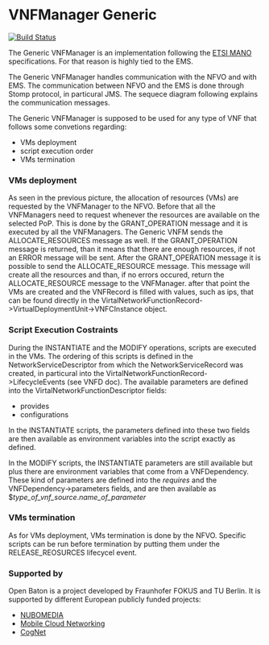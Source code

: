 # VNFManager Generic
[![Build Status](https://travis-ci.org/openbaton/generic-vnfm.svg?branch=develop)](https://travis-ci.org/openbaton/generic-vnfm)

The Generic VNFManager is an implementation following the [ETSI MANO][nfv-mano] specifications. For that reason is highly tied to the EMS.

The Generic VNFManager handles communication with the NFVO and with EMS. The communication between NFVO and the EMS is done through Stomp protocol, in particural JMS. The sequece diagram following explains the communication messages.

The Generic VNFManager is supposed to be used for any type of VNF that follows some convetions regarding:

* VMs deployment
* script execution order
* VMs termination


### VMs deployment

As seen in the previous picture, the allocation of resources (VMs) are requested by the VNFManager to the NFVO. Before that all the VNFManagers need to request whenever the resources are available on the selected PoP. This is done by the GRANT_OPERATION message and it is executed by all the VNFManagers. The Generic VNFM sends the ALLOCATE_RESOURCES message as well. If the GRANT_OPERATION message is returned, than it means that there are enough resources, if not an ERROR message will be sent. After the GRANT_OPERATION message it is possible to send the ALLOCATE_RESOURCE message. This message will create all the resources and than, if no errors occured, return the ALLOCATE_RESOURCE message to the VNFManager. after that point the VMs are created and the VNFRecord is filled with values, such as ips, that can be found directly in the VirtalNetworkFunctionRecord->VirtualDeploymentUnit->VNFCInstance object. 

### Script Execution Costraints

During the INSTANTIATE and the MODIFY operations, scripts are executed in the VMs. The ordering of this scripts is defined in the NetworkServiceDescriptor from which the NetworkServiceRecord was created, in particural into the VirtalNetworkFunctionRecord->LifecycleEvents (see VNFD doc). The available parameters are defined into the VirtalNetworkFunctionDescriptor fields:

* provides
* configurations

In the INSTANTIATE scripts, the parameters defined into these two fields are then available as environment variables into the script exactly as defined.

In the MODIFY scripts, the INSTANTIATE parameters are still available but plus there are environment variables that come from a VNFDependency. These kind of parameters are defined into the _requires_ and the VNFDependency->parameters fields, and are then available as $*type_of_vnf_source*.*name_of_parameter*


### VMs termination

As for VMs deployment, VMs termination is done by the NFVO. Specific scripts can be run before termination by putting them under the RELEASE_REOSURCES lifecycel event.

### Supported by
Open Baton is a project developed by Fraunhofer FOKUS and TU Berlin. It is supported by different European publicly funded projects: 

* [NUBOMEDIA][nubomedia]
* [Mobile Cloud Networking][mcn]
* [CogNet][cognet]

[nubomedia]: https://www.nubomedia.eu/
[mcn]: http://mobile-cloud-networking.eu/site/
[cognet]: http://www.cognet.5g-ppp.eu/cognet-in-5gpp/

<!---
References
-->

[nfv-mano]: http://www.etsi.org/deliver/etsi_gs/NFV-MAN/001_099/001/01.01.01_60/gs_NFV-MAN001v010101p.pdf
